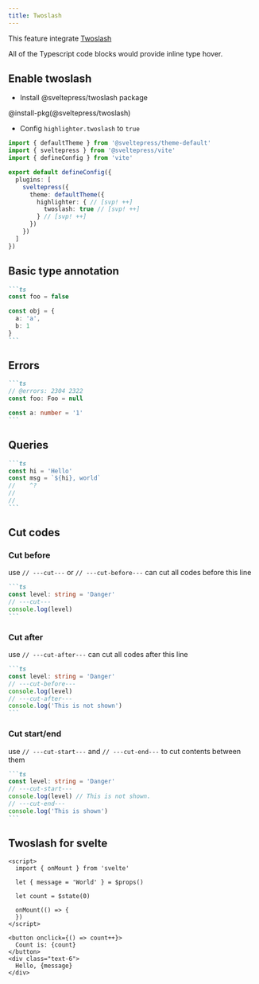 ```yaml
---
title: Twoslash
---
```


This feature integrate [Twoslash](https://github.com/twoslashes/twoslash)

All of the Typescript code blocks would provide inline type hover.

## Enable twoslash

* Install @sveltepress/twoslash package

@install-pkg(@sveltepress/twoslash)

* Config `highlighter.twoslash` to `true`
```ts title="vite.config.(js|ts)"
import { defaultTheme } from '@sveltepress/theme-default'
import { sveltepress } from '@sveltepress/vite'
import { defineConfig } from 'vite'

export default defineConfig({
  plugins: [
    sveltepress({
      theme: defaultTheme({
        highlighter: { // [svp! ++]
          twoslash: true // [svp! ++]
        } // [svp! ++]
      })
    })
  ]
})
```

## Basic type annotation

````md live
```ts
const foo = false

const obj = {
  a: 'a',
  b: 1
}
```
````

## Errors

````md live
```ts
// @errors: 2304 2322
const foo: Foo = null

const a: number = '1'
```
````

## Queries

````md live
```ts
const hi = 'Hello'
const msg = `${hi}, world`
//    ^?
//
//
```
````

## Cut codes

### Cut before

use `// ---cut---` or `// ---cut-before---` can cut all codes before this line

````md live
```ts
const level: string = 'Danger'
// ---cut---
console.log(level)
```
````

### Cut after

use `// ---cut-after---` can cut all codes after this line

````md live
```ts
const level: string = 'Danger'
// ---cut-before---
console.log(level)
// ---cut-after---
console.log('This is not shown')
```
````

### Cut start/end

use `// ---cut-start---` and `// ---cut-end---` to cut contents between them

````md live
```ts
const level: string = 'Danger'
// ---cut-start---
console.log(level) // This is not shown.
// ---cut-end---
console.log('This is shown')
```
````

## Twoslash for svelte

```svelte
<script>
  import { onMount } from 'svelte'

  let { message = 'World' } = $props()

  let count = $state(0)

  onMount(() => {
  })
</script>

<button onclick={() => count++}>
  Count is: {count}
</button>
<div class="text-6">
  Hello, {message}
</div>
```
